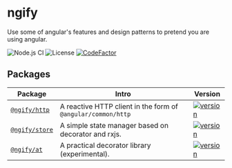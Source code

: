 # ngify

Use some of angular's features and design patterns to pretend you are using angular.

![Node.js CI](https://github.com/ngify/ngify/workflows/Node.js%20CI/badge.svg)
![License](https://img.shields.io/badge/License-MIT-blue.svg)
[![CodeFactor](https://www.codefactor.io/repository/github/ngify/ngify/badge)](https://www.codefactor.io/repository/github/ngify/ngify)

## Packages

| Package                                                                   | Intro                                                        | Version                                                                                                        |
| ------------------------------------------------------------------------- | ------------------------------------------------------------ | -------------------------------------------------------------------------------------------------------------- |
| [`@ngify/http`](https://github.com/ngify/ngify/tree/main/packages/http)   | A reactive HTTP client in the form of `@angular/common/http` | [![version](https://img.shields.io/npm/v/@ngify/http/latest.svg)](https://www.npmjs.com/package/@ngify/http)   |
| [`@ngify/store`](https://github.com/ngify/ngify/tree/main/packages/store) | A simple state manager based on decorator and rxjs.          | [![version](https://img.shields.io/npm/v/@ngify/store/latest.svg)](https://www.npmjs.com/package/@ngify/store) |
| [`@ngify/at`](https://github.com/ngify/ngify/tree/main/packages/at)       | A practical decorator library (experimental).                | [![version](https://img.shields.io/npm/v/@ngify/at/latest.svg)](https://www.npmjs.com/package/@ngify/at)       |
